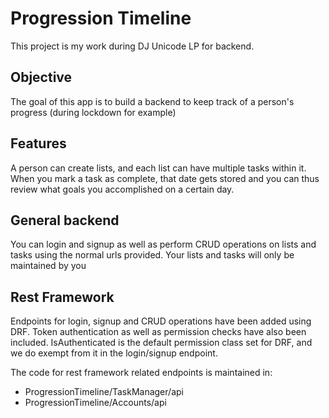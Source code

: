 # Progression Timeline

This project is my work during DJ Unicode LP for backend.

## Objective

The goal of this app is to build a backend to keep track of a person's progress (during lockdown for example)

## Features

A person can create lists, and each list can have multiple tasks within it. When you mark a task as complete, that date gets stored and you can thus review what goals you accomplished on a certain day.

## General backend

You can login and signup as well as perform CRUD operations on lists and tasks using the normal urls provided. Your lists and tasks will only be maintained by you

## Rest Framework

Endpoints for login, signup and CRUD operations have been added using DRF. Token authentication as well as permission checks have also been included.
IsAuthenticated is the default permission class set for DRF, and we do exempt from it in the login/signup endpoint.

The code for rest framework related endpoints is maintained in:

* ProgressionTimeline/TaskManager/api
* ProgressionTimeline/Accounts/api
